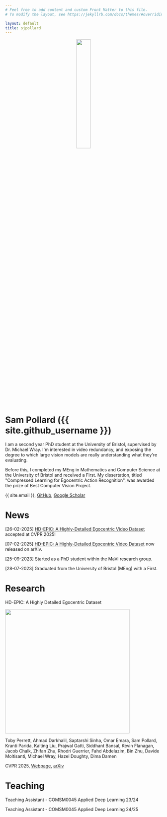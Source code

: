 ```yaml
---
# Feel free to add content and custom Front Matter to this file.
# To modify the layout, see https://jekyllrb.com/docs/themes/#overriding-theme-defaults

layout: default
title: sjpollard
---
```


<p align="center">
<img src="/assets/sjpollard.jpg" width="30%">
</p>

# Sam Pollard ({{ site.github_username }})

I am a second year PhD student at the University of Bristol, supervised by Dr. Michael Wray. I'm interested in video redundancy, and exposing the degree to which large vision models are really understanding what they're evaluating.

Before this, I completed my MEng in Mathematics and Computer Science at the University of Bristol and received a First. My dissertation, titled "Compressed Learning for Egocentric Action Recognition", was awarded the prize of Best Computer Vision Project.

 {{ site.email }}, [GitHub](https://github.com/sjpollard), [Google Scholar](https://scholar.google.com/citations?user=WDylpuwAAAAJ)

# News

[26-02-2025] [HD-EPIC: A Highly-Detailed Egocentric Video Dataset](https://hd-epic.github.io/) accepted at CVPR 2025!

[07-02-2025] [HD-EPIC: A Highly-Detailed Egocentric Video Dataset](https://hd-epic.github.io/) now released on arXiv.

[25-09-2023] Started as a PhD student within the MaVi research group.

[28-07-2023] Graduated from the University of Bristol (MEng) with a First.


# Research

HD-EPIC: A Highly Detailed Egocentric Dataset

<img align="center" src="/assets/hd_epic_teaser.jpg" width="400">
    
Toby Perrett, Ahmad Darkhalil, Saptarshi Sinha, Omar Emara, Sam Pollard, Kranti Parida, Kaiting Liu, Prajwal Gatti, Siddhant Bansal, Kevin Flanagan, Jacob Chalk, Zhifan Zhu, Rhodri Guerrier, Fahd Abdelazim, Bin Zhu, Davide Moltisanti, Michael Wray, Hazel Doughty, Dima Damen

CVPR 2025, [Webpage](https://hd-epic.github.io/), [arXiv](https://arxiv.org/abs/2502.04144)

# Teaching

Teaching Assistant - COMSM0045 Applied Deep Learning 23/24

Teaching Assistant - COMSM0045 Applied Deep Learning 24/25